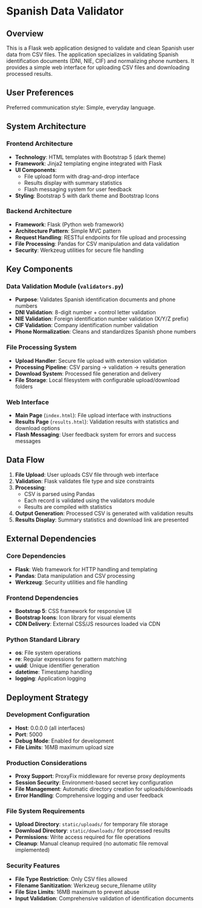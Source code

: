 # Spanish Data Validator

## Overview

This is a Flask web application designed to validate and clean Spanish user data from CSV files. The application specializes in validating Spanish identification documents (DNI, NIE, CIF) and normalizing phone numbers. It provides a simple web interface for uploading CSV files and downloading processed results.

## User Preferences

Preferred communication style: Simple, everyday language.

## System Architecture

### Frontend Architecture
- **Technology**: HTML templates with Bootstrap 5 (dark theme)
- **Framework**: Jinja2 templating engine integrated with Flask
- **UI Components**: 
  - File upload form with drag-and-drop interface
  - Results display with summary statistics
  - Flash messaging system for user feedback
- **Styling**: Bootstrap 5 with dark theme and Bootstrap Icons

### Backend Architecture
- **Framework**: Flask (Python web framework)
- **Architecture Pattern**: Simple MVC pattern
- **Request Handling**: RESTful endpoints for file upload and processing
- **File Processing**: Pandas for CSV manipulation and data validation
- **Security**: Werkzeug utilities for secure file handling

## Key Components

### Data Validation Module (`validators.py`)
- **Purpose**: Validates Spanish identification documents and phone numbers
- **DNI Validation**: 8-digit number + control letter validation
- **NIE Validation**: Foreign identification number validation (X/Y/Z prefix)
- **CIF Validation**: Company identification number validation
- **Phone Normalization**: Cleans and standardizes Spanish phone numbers

### File Processing System
- **Upload Handler**: Secure file upload with extension validation
- **Processing Pipeline**: CSV parsing → validation → results generation
- **Download System**: Processed file generation and delivery
- **File Storage**: Local filesystem with configurable upload/download folders

### Web Interface
- **Main Page** (`index.html`): File upload interface with instructions
- **Results Page** (`results.html`): Validation results with statistics and download options
- **Flash Messaging**: User feedback system for errors and success messages

## Data Flow

1. **File Upload**: User uploads CSV file through web interface
2. **Validation**: Flask validates file type and size constraints
3. **Processing**: 
   - CSV is parsed using Pandas
   - Each record is validated using the validators module
   - Results are compiled with statistics
4. **Output Generation**: Processed CSV is generated with validation results
5. **Results Display**: Summary statistics and download link are presented

## External Dependencies

### Core Dependencies
- **Flask**: Web framework for HTTP handling and templating
- **Pandas**: Data manipulation and CSV processing
- **Werkzeug**: Security utilities and file handling

### Frontend Dependencies
- **Bootstrap 5**: CSS framework for responsive UI
- **Bootstrap Icons**: Icon library for visual elements
- **CDN Delivery**: External CSS/JS resources loaded via CDN

### Python Standard Library
- **os**: File system operations
- **re**: Regular expressions for pattern matching
- **uuid**: Unique identifier generation
- **datetime**: Timestamp handling
- **logging**: Application logging

## Deployment Strategy

### Development Configuration
- **Host**: 0.0.0.0 (all interfaces)
- **Port**: 5000
- **Debug Mode**: Enabled for development
- **File Limits**: 16MB maximum upload size

### Production Considerations
- **Proxy Support**: ProxyFix middleware for reverse proxy deployments
- **Session Security**: Environment-based secret key configuration
- **File Management**: Automatic directory creation for uploads/downloads
- **Error Handling**: Comprehensive logging and user feedback

### File System Requirements
- **Upload Directory**: `static/uploads/` for temporary file storage
- **Download Directory**: `static/downloads/` for processed results
- **Permissions**: Write access required for file operations
- **Cleanup**: Manual cleanup required (no automatic file removal implemented)

### Security Features
- **File Type Restriction**: Only CSV files allowed
- **Filename Sanitization**: Werkzeug secure_filename utility
- **File Size Limits**: 16MB maximum to prevent abuse
- **Input Validation**: Comprehensive validation of identification documents